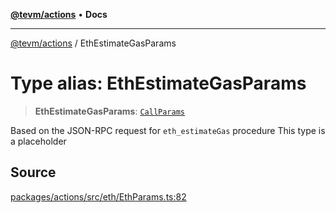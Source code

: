 [**@tevm/actions**](../README.md) • **Docs**

***

[@tevm/actions](../globals.md) / EthEstimateGasParams

# Type alias: EthEstimateGasParams

> **EthEstimateGasParams**: [`CallParams`](CallParams.md)

Based on the JSON-RPC request for `eth_estimateGas` procedure
This type is a placeholder

## Source

[packages/actions/src/eth/EthParams.ts:82](https://github.com/evmts/tevm-monorepo/blob/main/packages/actions/src/eth/EthParams.ts#L82)
